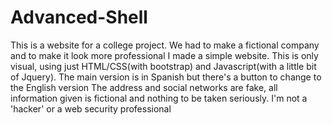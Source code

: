 # Advanced-Shell
This is a website for a college project. We had to make a fictional company and to make it look more professional I made a simple website. This is only visual, using just HTML/CSS(with bootstrap) and Javascript(with a little bit of Jquery). The main version is in Spanish but there's a button to change to the English version
The address and social networks are fake, all information given is fictional and nothing to be taken seriously. I'm not a 'hacker' or a web security professional
